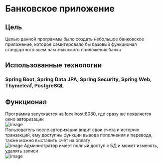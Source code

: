 # Банковское приложение  

## Цель
Целью данной программы было создать небольшое банковское приложение, которое сэмитировало бы базовый функционал стандартного всем нам знакомого приложения банка  
## Использованные технологии  
### Spring Boot, Spring Data JPA, Spring Security, Spring Web, Thymeleaf, PostgreSQL
## Функционал  
Программа запускается на localhost:8080, где сразу же появляется окно авторизации  
![image](https://github.com/Beruf20yo/SimpleBank/assets/134109602/cbb1035b-addd-4197-8995-670c346cd757)  
Пользователь после авторизации видит свои счета и историю транзакций, ему доступны функции вывода пополнения и перевода, также можно выставить счёт на оплату  
![image](https://github.com/Beruf20yo/SimpleBank/assets/134109602/907cd48c-d545-49f4-95fd-e76938758b21)
Администратор имеет полный доступ к БД и может изменять, удалять записи  
![image](https://github.com/Beruf20yo/SimpleBank/assets/134109602/9d9598f8-84b6-4076-84bc-c7ffd5de65f0)


